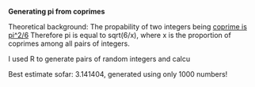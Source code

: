 **Generating pi from coprimes**


Theoretical background:
The propability of two integers being [coprime is pi^2/6](http://www.cut-the-knot.org/m/Probability/TwoCoprime.shtml)
Therefore pi is equal to sqrt(6/x), where x is the proportion of coprimes among all pairs of integers.


I used R to generate pairs of random integers and calcu


Best estimate sofar: 3.141404, generated using only 1000 numbers! 
